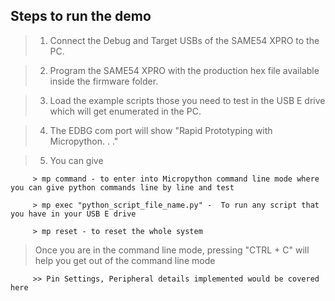 ## Steps to run the demo

> 1. Connect the Debug and Target USBs of the SAME54 XPRO to the PC.

> 2. Program the SAME54 XPRO with the production hex file available inside the firmware folder.

> 3. Load the example scripts those you need to test in the USB E drive which will get enumerated in the PC.

> 4. The EDBG com port will show "Rapid Prototyping with Micropython. . ."

> 5. You can give
 
         > mp command - to enter into Micropython command line mode where you can give python commands line by line and test
		 
		 > mp exec "python_script_file_name.py" -  To run any script that you have in your USB E drive
		 
		 > mp reset - to reset the whole system
		 
> Once you are in the command line mode, pressing "CTRL + C" will help you get out of the command line mode

		 >> Pin Settings, Peripheral details implemented would be covered here

